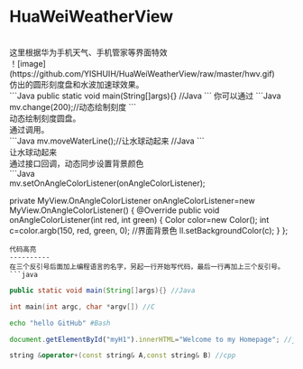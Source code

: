 # HuaWeiWeatherView
<br>
这里根据华为手机天气、手机管家等界面特效<br>
！[image](https://github.com/YISHUIH/HuaWeiWeatherView/raw/master/hwv.gif)
<br>
仿出的圆形刻度盘和水波加速球效果。<br>
```Java
public static void main(String[]args){} //Java
```
你可以通过
```Java
mv.change(200);//动态绘制刻度
```
<br>
动态绘制刻度圆盘。
<br>
通过调用。
<br>
```Java
mv.moveWaterLine();//让水球动起来 //Java
```
<br>
让水球动起来
<br>
通过接口回调，动态同步设置背景颜色<br>
```Java<br>
 mv.setOnAngleColorListener(onAngleColorListener);
 
 private MyView.OnAngleColorListener onAngleColorListener=new MyView.OnAngleColorListener() {
        @Override
        public void onAngleColorListener(int red, int green) {
            Color color=new Color();
            int c=color.argb(150, red, green, 0);
            //界面背景色
            ll.setBackgroundColor(c);
        }
    };
```<br>
代码高亮
----------
在三个反引号后面加上编程语言的名字，另起一行开始写代码，最后一行再加上三个反引号。
```java
```
```Java
public static void main(String[]args){} //Java
```
```c
int main(int argc, char *argv[]) //C
```
```Bash
echo "hello GitHub" #Bash
```
```javascript
document.getElementById("myH1").innerHTML="Welcome to my Homepage"; //javascipt
```
```cpp
string &operator+(const string& A,const string& B) //cpp
```

